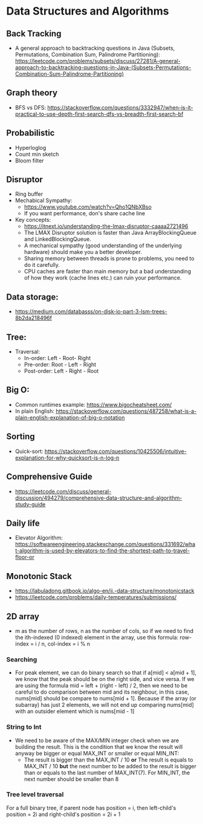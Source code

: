 # Data Structures and Algorithms

## Back Tracking
- A general approach to backtracking questions in Java (Subsets, Permutations, Combination Sum, Palindrome Partitioning): https://leetcode.com/problems/subsets/discuss/27281/A-general-approach-to-backtracking-questions-in-Java-(Subsets-Permutations-Combination-Sum-Palindrome-Partitioning)

## Graph theory
- BFS vs DFS: https://stackoverflow.com/questions/3332947/when-is-it-practical-to-use-depth-first-search-dfs-vs-breadth-first-search-bf 

## Probabilistic
- Hyperloglog
- Count min sketch
- Bloom filter
## Disruptor
- Ring buffer
- Mechabical Sympathy: 
    - https://www.youtube.com/watch?v=Qho1QNbXBso
    - If you want performance, don's share cache line
- Key concepts:
    - https://itnext.io/understanding-the-lmax-disruptor-caaaa2721496
    - The LMAX Disruptor solution is faster than Java ArrayBlockingQueue and LinkedBlockingQueue.
    - A mechanical sympathy (good understanding of the underlying hardware) should make you a better developer.
    - Sharing memory between threads is prone to problems, you need to do it carefully.
    - CPU caches are faster than main memory but a bad understanding of how they work (cache lines etc.) can ruin your performance.
## Data storage:
- https://medium.com/databasss/on-disk-io-part-3-lsm-trees-8b2da218496f

## Tree:
- Traversal:
    - In-order: Left - Root- Right
    - Pre-order: Root - Left - Right
    - Post-order: Left - Right - Root

## Big O:
- Common runtimes example: https://www.bigocheatsheet.com/
- In plain English: https://stackoverflow.com/questions/487258/what-is-a-plain-english-explanation-of-big-o-notation

## Sorting 
- Quick-sort: https://stackoverflow.com/questions/10425506/intuitive-explanation-for-why-quicksort-is-n-log-n

## Comprehensive Guide
- https://leetcode.com/discuss/general-discussion/494279/comprehensive-data-structure-and-algorithm-study-guide

## Daily life
- Elevator Algorithm: https://softwareengineering.stackexchange.com/questions/331692/what-algorithm-is-used-by-elevators-to-find-the-shortest-path-to-travel-floor-or

## Monotonic Stack
- https://labuladong.gitbook.io/algo-en/ii.-data-structure/monotonicstack
- https://leetcode.com/problems/daily-temperatures/submissions/

## 2D array
 - m as the number of rows, n as the number of cols, so if we need to find the ith-indexed (0 indexed) element in the array, use this formula: row-index = i / n, col-index = i % n
### Searching
 - For peak element, we can do binary search so that if a[mid] < a[mid + 1], we know that the peak should be on the right side, and vice versa. If we are using the formula mid = left + (right - left) / 2, then we need to be careful to do comparison between mid and its neighbour, in this case, nums[mid] should be compare to nums[mid + 1]. Because if the array (or subarray) has just 2 elements, we will not end up comparing nums[mid] with an outsider element which is nums[mid - 1]

### String to Int
 - We need to be aware of the MAX/MIN integer check when we are building the result. This is the condition that we know the result will anyway be bigger or equal MAX_INT or smaller or equal MIN_INT:
    - The result is bigger than the MAX_INT / 10 **or** The result is equals to MAX_INT / 10 **but** the next number to be added to the result is bigger than or equals to the last number of MAX_INT(7). For MIN_INT, the next number should be smaller than 8

### Tree level traversal
For a fuIl binary tree, if parent node has position = i, then left-child's position = 2i and right-child's position = 2i + 1
